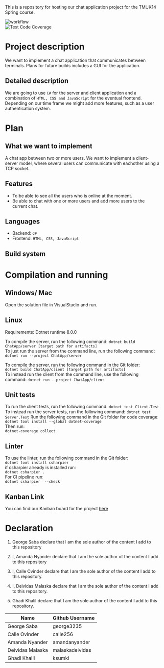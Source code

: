 This is a repository for hosting our chat application project for the TMUK14 Spring course. 

![workflow](https://github.com/calle256/chat-app/actions/workflows/dotnet.yml/badge.svg)  
![Test Code Coverage](https://img.shields.io/badge/Code%20Coverage-14%25-success?style=flat)

# Project description
We want to implement a chat application that communicates between terminals. 
Plans for future builds includes a GUI for the application.

## Detailed description
We are going to use `C#` for the server and client application and a combination of `HTML, CSS and JavaScript` for the eventual frontend. Depending on our time frame we might add more features, such as a user authentication system. 


# Plan 

## What we want to implement 
A chat app between two or more users. We want to implement a client-server model, where several users can communicate with eachother using a TCP socket. 

## Features 
* To be able to see all the users who is online at the moment. 
* Be able to chat with one or more users and add more users to the current chat.

## Languages
* Backend: `C#`
* Frontend: `HTML, CSS, JavaScript` 

## Build system 

# Compilation and running
## Windows/ Mac
Open the solution file in VisualStudio and run.

## Linux
Requirements: Dotnet runtime 8.0.0

To compile the server, run the following command: 
`dotnet build ChatApp/server [target path for artifacts]`  
To just run the server from the command line, run the following command: 
`dotnet run --project ChatApp/server`

To compile the server, run the following command in the Git folder:  
`dotnet build ChatApp/client [target path for artifacts]`  
To instead run the client from the command line, use the following command: 
`dotnet run --project ChatApp/client`

## Unit tests
To run the client tests, run the following command: 
`dotnet test Client.Test`  
To instead run the server tests, run the following command: 
`dotnet test Server.Test`
Run the following command in the Git folder for code coverage:  
`dotnet tool install --global dotnet-coverage`  
Then run:  
`dotnet-coverage collect`  


## Linter
To use the linter, run the following command in the Git folder:  
`dotnet tool install csharpier`  
if csharpier already is installed run:  
`dotnet csharpier .`  
For CI pipeline run:  
`dotnet csharpier  --check`  


## Kanban Link
You can find our Kanban board for the project [here](https://github.com/users/calle256/projects/1)

# Declaration

1. George Saba declare that I am the sole author of the content I add to this repository

2. I, Amanda Nyander declare that I am the sole author of the content I add to this repository

3. I, Calle Ovinder declare that I am the sole author of the content I add to this repository.
   
4. I, Deividas Malaska declare that I am the sole author of the content I add to this repository.

5. Ghadi Khalil declare that I am the sole author of the content I add to this repository.

| Name            | Github Username |
|---              |---              |
| George Saba     | george3235      |
| Calle Ovinder   | calle256        |
| Amanda Nyander  | amandanyander   |
| Deividas Malaska| malaskadeividas |
| Ghadi Khalil    | ksumki          |




